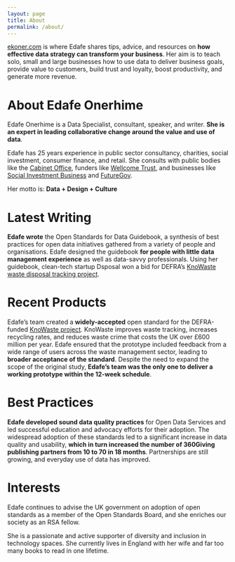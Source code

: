 ```yaml
---
layout: page
title: About
permalink: /about/
---
```


[ekoner.com](https://ekoner.com) is where Edafe shares tips, advice, and resources on **how effective data strategy can transform your business**. Her aim is to teach solo, small and large businesses how to use data to deliver business goals, provide value to customers, build trust and loyalty, boost productivity, and generate more revenue.

# About Edafe Onerhime
Edafe Onerhime is a Data Specialist, consultant, speaker, and writer. **She is an expert in leading collaborative change around the value and use of data**.

Edafe has 25 years experience in public sector consultancy, charities, social investment, consumer finance, and retail. She consults with public bodies like the [Cabinet Office](https://www.gov.uk/government/organisations/cabinet-office), funders like [Wellcome Trust](https://wellcome.ac.uk/), and businesses like [Social Investment Business](https://www.sibgroup.org.uk/) and [FutureGov](https://www.wearefuturegov.com/).

Her motto is: **Data + Design + Culture**

# Latest Writing
**Edafe wrote** the Open Standards for Data Guidebook, a synthesis of best practices for open data initiatives gathered from a variety of people and organisations. Edafe designed the guidebook **for people with little data management experience** as well as data-savvy professionals. Using her guidebook, clean-tech startup Dsposal won a bid for DEFRA’s [KnoWaste waste disposal tracking project](https://dsposal.uk/articles/knowaste-govtech-catalyst/).

# Recent Products
Edafe’s team created a **widely-accepted** open standard for the DEFRA-funded [KnoWaste project](https://dsposal.uk/articles/knowaste-govtech-catalyst/). KnoWaste improves waste tracking, increases recycling rates, and reduces waste crime that costs the UK over £600 million per year. Edafe ensured that the prototype included feedback from a wide range of users across the waste management sector, leading to **broader acceptance of the standard**. Despite the need to expand the scope of the original study, **Edafe’s team was the only one to deliver a working prototype within the 12-week schedule**.

# Best Practices
**Edafe developed sound data quality practices** for Open Data Services and led successful education and advocacy efforts for their adoption. The widespread adoption of these standards led to a significant increase in data quality and usability, **which in turn increased the number of 360Giving publishing partners from 10 to 70 in 18 months**. Partnerships are still growing, and everyday use of data has improved.

# Interests
Edafe continues to advise the UK government on adoption of open standards as a member of the Open Standards Board, and she enriches our society as an RSA fellow.

She is a passionate and active supporter of diversity and inclusion in technology spaces. She currently lives in England with her wife and far too many books to read in one lifetime.
